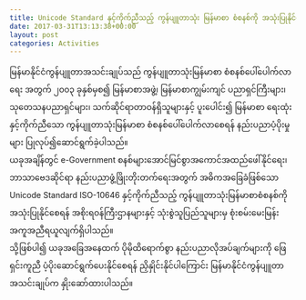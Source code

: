 ```yaml
---
title: Unicode Standard နှင့်ကိုက်ညီသည့် ကွန်ပျူတာသုံး မြန်မာစာ စံစနစ်ကို အသုံးပြုနိုင်ရန် နည်းပညာလိုအပ်ချက်များ အားဖြေရှင်း ကူညီပံ့ပိုးပေးမည်
date: 2017-03-31T13:13:38+00:00
layout: post
categories: Activities
---
```

မြန်မာနိုင်ငံကွန်ပျူတာအသင်းချုပ်သည် ကွန်ပျူတာသုံးမြန်မာစာ စံစနစ်ပေါ်ပေါက်လာရေး အတွက် ၂၀၀၃ ခုနှစ်မှစ၍ မြန်မာစာအဖွဲ့၊ မြန်မာစာကျွမ်းကျင် ပညာရှင်ကြီးများ၊ သုတေသနပညာရှင်များ၊ သက်ဆိုင်ရာတာဝန်ရှိသူများနှင့် ပူးပေါင်း၍ မြန်မာစာ ရေးထုံးနှင့်ကိုက်ညီသော ကွန်ပျူတာသုံးမြန်မာစာ စံစနစ်ပေါ်ပေါက်လာစေရန် နည်းပညာပံ့ပိုးမှုများ ပြုလုပ်၍ဆောင်ရွက်ခဲ့ပါသည်။  
ယခုအချိန်တွင် e-Government စနစ်များအောင်မြင်စွာအကောင်အထည်ဖေါ်နိုင်ရေး၊ ဘာသာဗေဒဆိုင်ရာ နည်းပညာဖွံ့ဖြိုးတိုးတက်ရေးအတွက် အဓိကအခြေခံဖြစ်သော Unicode Standard ISO-10646 နှင့်ကိုက်ညီသည့် ကွန်ပျူတာသုံးမြန်မာစာစံစနစ်ကို အသုံးပြုနိုင်စေရန် အစိုးရဝန်ကြီးဌာနများနှင့် သုံးစွဲသူပြည်သူများမှ စုံးစမ်းမေးမြန်း အကူအညီရယူလျက်ရှိပါသည်။  
သို့ဖြစ်ပါ၍ ယခုအခြေအနေထက် ပိုမိုထိရောက်စွာ နည်းပညာလိုအပ်ချက်များကို ဖြေရှင်းကူညီ ပံ့ပိုးဆောင်ရွက်ပေးနိုင်စေရန် ညှိနှိုင်းနိုင်ပါကြောင်း မြန်မာနိုင်ငံကွန်ပျူတာ အသင်းချုပ်က နှိုးဆော်ထားပါသည်။